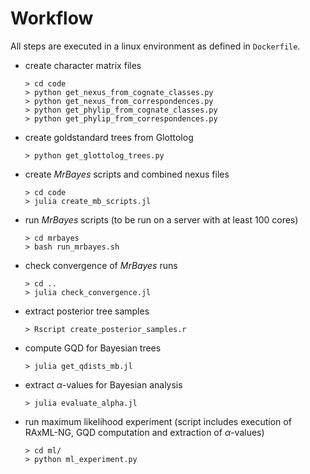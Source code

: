 # Workflow

All steps are executed in a linux environment as defined in `Dockerfile`.

- create character matrix files

  ```{bash}
  > cd code
  > python get_nexus_from_cognate_classes.py
  > python get_nexus_from_correspondences.py  
  > python get_phylip_from_cognate_classes.py  
  > python get_phylip_from_correspondences.py
  ```

- create goldstandard trees from Glottolog

  ```{shell}
  > python get_glottolog_trees.py
  ```

- create *MrBayes* scripts and combined nexus files

  ```{shell}
  > cd code
  > julia create_mb_scripts.jl
  ```

- run *MrBayes* scripts (to be run on a server with at least 100 cores)

  ```{shell}
  > cd mrbayes
  > bash run_mrbayes.sh
  ```

- check convergence of *MrBayes* runs

  ```{shell}
  > cd ..
  > julia check_convergence.jl
  ```

- extract posterior tree samples

  ```{shell}
  > Rscript create_posterior_samples.r
  ```

- compute GQD for Bayesian trees

  ```{shell}
  > julia get_qdists_mb.jl
  ```

- extract $\alpha$-values for Bayesian analysis

  ```
  > julia evaluate_alpha.jl
  ```

- run maximum likelihood experiment (script includes execution of RAxML-NG, GQD computation and extraction of $\alpha$-values)

  ```
  > cd ml/
  > python ml_experiment.py
  ```

  
